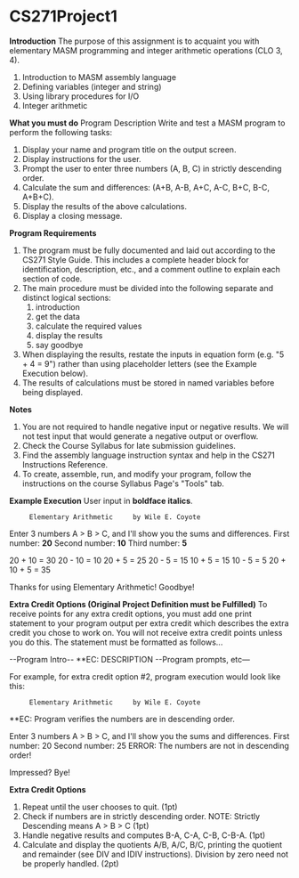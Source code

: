 # CS271Project1

**Introduction**
The purpose of this assignment is to acquaint you with elementary MASM programming and integer arithmetic operations (CLO 3, 4).

1. Introduction to MASM assembly language
2. Defining variables (integer and string)
3. Using library procedures for I/O
4. Integer arithmetic

**What you must do**
Program Description
Write and test a MASM program to perform the following tasks:

1. Display your name and program title on the output screen.
2. Display instructions for the user.
3. Prompt the user to enter three numbers (A, B, C) in strictly descending order.
4. Calculate the sum and differences: (A+B, A-B, A+C, A-C, B+C, B-C, A+B+C).
5. Display the results of the above calculations.
6. Display a closing message.

**Program Requirements**
1. The program must be fully documented and laid out according to the CS271 Style Guide. This includes a complete header block for identification, description, etc., and a comment outline to explain each section of code.
2. The main procedure must be divided into the following separate and distinct logical sections:
    1. introduction
    2. get the data
    3. calculate the required values
    4. display the results
    5. say goodbye
3. When displaying the results, restate the inputs in equation form (e.g. "5 + 4 = 9") rather than using placeholder letters (see the Example Execution below).
4. The results of calculations must be stored in named variables before being displayed.

**Notes**
1. You are not required to handle negative input or negative results. We will not test input that would generate a negative output or overflow.
2. Check the Course Syllabus for late submission guidelines.
3. Find the assembly language instruction syntax and help in the CS271 Instructions Reference.
4. To create, assemble, run,  and modify your program, follow the instructions on the course Syllabus Page's "Tools" tab.

**Example Execution**
User input in **boldface italics**.

         Elementary Arithmetic     by Wile E. Coyote
Enter 3 numbers A > B > C, and I'll show you the sums and differences.
First number: **20**
Second number: **10**
Third number: **5**

20 + 10 = 30
20 - 10 = 10
20 + 5 = 25
20 - 5 = 15
10 + 5 = 15
10 - 5 = 5
20 + 10 + 5 = 35

Thanks for using Elementary Arithmetic!  Goodbye!

**Extra Credit Options (Original Project Definition must be Fulfilled)**
To receive points for any extra credit options, you must add one print statement to your program output per extra credit which describes the extra credit you chose to work on. You will not receive extra credit points unless you do this. The statement must be formatted as follows...

--Program Intro--
**EC: DESCRIPTION
--Program prompts, etc—

For example, for extra credit option #2, program execution would look like this:

         Elementary Arithmetic     by Wile E. Coyote
**EC: Program verifies the numbers are in descending order.

Enter 3 numbers A > B > C, and I'll show you the sums and differences.
First number: 20
Second number: 25
ERROR: The numbers are not in descending order!

Impressed?  Bye!

**Extra Credit Options**
1. Repeat until the user chooses to quit. (1pt)
2. Check if numbers are in strictly descending order. NOTE: Strictly Descending means A > B > C (1pt)
3. Handle negative results and computes B-A, C-A, C-B, C-B-A. (1pt)
4. Calculate and display the quotients A/B, A/C, B/C, printing the quotient and remainder (see DIV and IDIV instructions). Division by zero need not be properly handled. (2pt)
